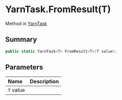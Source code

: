 # YarnTask.FromResult<T>(T)

Method in [YarnTask](/docs/api/csharp/yarn.unity.yarntask-1.md)

## Summary



```csharp
public static YarnTask<T> FromResult<T>(T value);
```

## Parameters

|Name|Description|
|:---|:---|
|`T` value||

